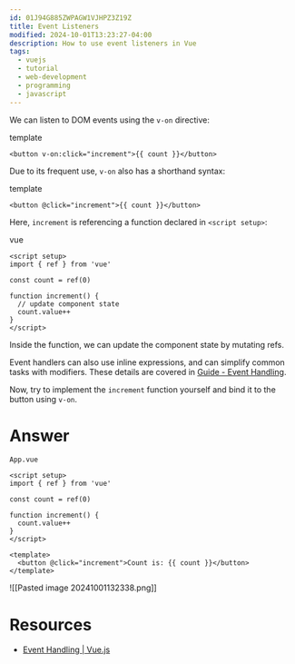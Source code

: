 ```yaml
---
id: 01J94G885ZWPAGW1VJHPZ3Z19Z
title: Event Listeners
modified: 2024-10-01T13:23:27-04:00
description: How to use event listeners in Vue
tags:
  - vuejs
  - tutorial
  - web-development
  - programming
  - javascript
---
```

We can listen to DOM events using the `v-on` directive:

template

```
<button v-on:click="increment">{{ count }}</button>
```

Due to its frequent use, `v-on` also has a shorthand syntax:

template

```
<button @click="increment">{{ count }}</button>
```

Here, `increment` is referencing a function declared in `<script setup>`:

vue

```
<script setup>
import { ref } from 'vue'

const count = ref(0)

function increment() {
  // update component state
  count.value++
}
</script>
```

Inside the function, we can update the component state by mutating refs.

Event handlers can also use inline expressions, and can simplify common tasks with modifiers. These details are covered in [Guide - Event Handling](https://vuejs.org/guide/essentials/event-handling.html).

Now, try to implement the `increment` function yourself and bind it to the button using `v-on`.

# Answer
`App.vue`
```vue
<script setup>
import { ref } from 'vue'

const count = ref(0)

function increment() {
  count.value++
}
</script>

<template>
  <button @click="increment">Count is: {{ count }}</button>
</template>
```
![[Pasted image 20241001132338.png]]

# Resources
- [Event Handling | Vue.js](https://vuejs.org/guide/essentials/event-handling.html)